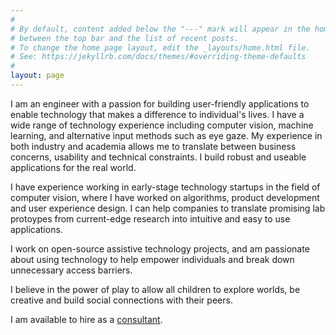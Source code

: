 ```yaml
---
#
# By default, content added below the "---" mark will appear in the home page
# between the top bar and the list of recent posts.
# To change the home page layout, edit the _layouts/home.html file.
# See: https://jekyllrb.com/docs/themes/#overriding-theme-defaults
#
layout: page
---
```



I am an engineer with a passion for building user-friendly applications to enable technology that makes a difference to individual's lives. I have a wide range of technology experience including computer vision, machine learning, and alternative input methods such as eye gaze. My experience in both industry and academia allows me to translate between business concerns, usability and technical constraints. I build robust and useable applications for the real world. 

I have experience working in early-stage technology startups in the field of computer vision, where I have worked on algorithms, product development and user experience design. I can help companies to translate promising lab protoypes from current-edge research into intuitive and easy to use applications. 

I work on open-source assistive technology projects, and am passionate about using technology to help empower individuals and break down unnecessary access barriers. 

I believe in the power of play to allow all children to explore worlds, be creative and build social connections with their peers.     

I am available to hire as a [consultant](https://kmcnaught.co.uk/consulting/).